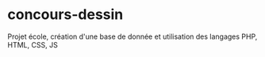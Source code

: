 # concours-dessin
Projet école, création d'une base de donnée et utilisation des langages PHP, HTML, CSS, JS
